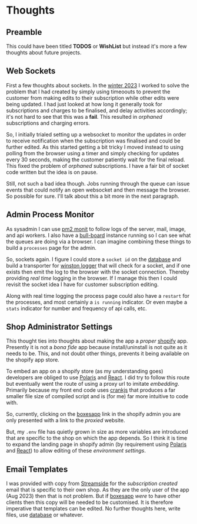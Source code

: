 # Thoughts

## Preamble

This could have been titled **TODOS** or **WishList** but instead it's more a
few thoughts about future projects.

## Web Sockets

First a few thoughts about sockets. In the [winter 2023](changelog-winter-2023)
I worked to solve the problem that I had created by simply using timeoouts to
prevent the customer from making edits to their subscription while other edits
were being updated. I had just looked at how long it generally took for
subscriptions and charges to be finalised, and delay activities accordingly;
it's not hard to see that this was a **fail**. This resulted in *orphaned*
subscriptions and charging errors.

So, I initially trialed setting up a websocket to monitor the updates in order
to receive notification when the subscription was finalised and could be
further edited. As this started getting a bit tricky I moved instead to using
polling from the browser using a timer and simply checking for updates every 30
seconds, making the customer patiently wait for the final reload. This fixed
the problem of *orphaned* subscriptions. I have a fair bit of socket code
written but the idea is on pause.

Still, not such a bad idea though. Jobs running through the queue can issue
events that could notify an open websocket and then message the browser. So
possible for sure. I'll talk about this a bit more in the next paragraph.

## Admin Process Monitor

As sysadmin I can use [pm2 monit][pm2] to follow logs of the server,
mail, image, and api workers. I also have a [bull-board][bull-board] instance
running so I can see what the queues are doing via a browser. I can imagine
combining these things to build a `processes` page for the admin.

So, sockets again. I figure I could store a `socket id` on the [database][mongo] and
build a transporter for [winston logger][winston] that will check for a socket,
and if one exists then emit the log to the browser with the socket connection.
Thereby providing *real time* logging in the browser. If I manage this then I
could revisit the socket idea I have for customer subscription editing.

Along with real time logging the process page could also have a `restart` for
the processes, and most certainly a `is running` indicator. Or even maybe a
`stats` indicator for number and frequency of api calls, etc.

## Shop Administrator Settings

This thought ties into thoughts about making the app a *proper*
[shopify][shopify] app. Presently it is not a *bona fide* app because
install/uninstall is not quite as it needs to be. This, and not doubt other
things, prevents it being available on the shopify app store.

To embed an app on a shopify store (as my understanding goes) developers are
obliged to use [Polaris][polaris] and [React][react]. I did try to follow this
route but eventually went the route of using a proxy url to imitate
*embedding*. Primarily because my front end code uses [crankjs][crankjs] that
produces a far smaller file size of compiled script and is (for me) far more
intuitive to code with.

So, currently, clicking on the [boxesapp](index) link in the shopify admin you
are only presented with a link to the *proxied* website.

But, my `.env` file has quietly grown in size as more variables are introduced
that are specific to the shop on which the app depends. So I think it is time
to expand the landing page in shopify admin (by requirement using
[Polaris][polaris] and [React][react]) to allow editing of these *environment
settings*.

## Email Templates

I was provided with copy from [Streamside][streamside] for the *subscription created*
email that is specific to their own shop. As they are the only user of the app
(Aug 2023) then that is not problem. But if [boxesapp](index) *were* to have
other clients then this copy will be needed to be customised. It is therefore
imperative that templates can be edited. No further thoughts here, write files,
use [database][mongo] or whatever.

[bullmq]: https://bullmq.com
[bull-board]: https://github.com/felixmosh/bull-board
[redis]: https://redis.com
[polaris]: https://polaris.shopify.com/
[react]: https://react.dev/
[streamside]: https://streamsideorganics.co.nz/
[winston]: https://github.com/winstonjs/winston
[pm2]: https://pm2.com
[crankjs]: https://crankjs.org/
[mongo]: https://mongodb.com
[shopify]: https://shopify.com
